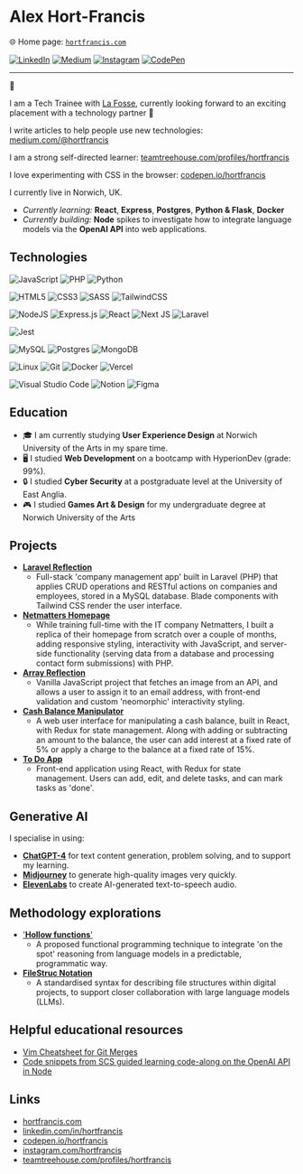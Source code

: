 # Alex Hort-Francis 

🌐 Home page: [`hortfrancis.com`](https://hortfrancis.com/) 

[![LinkedIn](https://img.shields.io/badge/linkedin-%230077B5.svg?style=for-the-badge&logo=linkedin&logoColor=white)](https://www.linkedin.com/in/hortfrancis) [![Medium](https://img.shields.io/badge/Medium-12100E?style=for-the-badge&logo=medium&logoColor=white)](https://medium.com/@hortfrancis) [![Instagram](https://img.shields.io/badge/Instagram-%23E4405F.svg?style=for-the-badge&logo=Instagram&logoColor=white)](https://www.instagram.com/hortfrancis/) [![CodePen](https://img.shields.io/badge/Codepen-000000?style=for-the-badge&logo=codepen&logoColor=white)](https://codepen.io/hortfrancis/)


---

👋

I am a Tech Trainee with [La Fosse](https://www.lafosseacademy.com/), currently looking forward to an exciting placement with a technology partner 🚀

I write articles to help people use new technologies: [medium.com/@hortfrancis](https://medium.com/@hortfrancis)

I am a strong self-directed learner: [teamtreehouse.com/profiles/hortfrancis](https://teamtreehouse.com/profiles/hortfrancis)

I love experimenting with CSS in the browser: [codepen.io/hortfrancis](https://codepen.io/hortfrancis/) 

I currently live in Norwich, UK. 

- _Currently learning:_ **React**, **Express**, **Postgres**, **Python & Flask**, **Docker**
- _Currently building:_ **Node** spikes to investigate how to integrate language models via the **OpenAI API** into web applications. 

## Technologies
![JavaScript](https://img.shields.io/badge/javascript-%23323330.svg?style=for-the-badge&logo=javascript&logoColor=%23F7DF1E)
![PHP](https://img.shields.io/badge/php-%23777BB4.svg?style=for-the-badge&logo=php&logoColor=white)
![Python](https://img.shields.io/badge/python-3670A0?style=for-the-badge&logo=python&logoColor=ffdd54)

![HTML5](https://img.shields.io/badge/html5-%23E34F26.svg?style=for-the-badge&logo=html5&logoColor=white)
![CSS3](https://img.shields.io/badge/css3-%231572B6.svg?style=for-the-badge&logo=css3&logoColor=white) 
![SASS](https://img.shields.io/badge/SASS-hotpink.svg?style=for-the-badge&logo=SASS&logoColor=white)
![TailwindCSS](https://img.shields.io/badge/tailwindcss-%2338B2AC.svg?style=for-the-badge&logo=tailwind-css&logoColor=white)

![NodeJS](https://img.shields.io/badge/node.js-6DA55F?style=for-the-badge&logo=node.js&logoColor=white)
![Express.js](https://img.shields.io/badge/express.js-%23404d59.svg?style=for-the-badge&logo=express&logoColor=%2361DAFB)
![React](https://img.shields.io/badge/react-%2320232a.svg?style=for-the-badge&logo=react&logoColor=%2361DAFB)
![Next JS](https://img.shields.io/badge/Next-black?style=for-the-badge&logo=next.js&logoColor=white)
![Laravel](https://img.shields.io/badge/laravel-%23FF2D20.svg?style=for-the-badge&logo=laravel&logoColor=white)

![Jest](https://img.shields.io/badge/-jest-%23C21325?style=for-the-badge&logo=jest&logoColor=white)

![MySQL](https://img.shields.io/badge/mysql-%2300f.svg?style=for-the-badge&logo=mysql&logoColor=white)
![Postgres](https://img.shields.io/badge/postgres-%23316192.svg?style=for-the-badge&logo=postgresql&logoColor=white)
![MongoDB](https://img.shields.io/badge/MongoDB-%234ea94b.svg?style=for-the-badge&logo=mongodb&logoColor=white)

![Linux](https://img.shields.io/badge/Linux-FCC624?style=for-the-badge&logo=linux&logoColor=black)
![Git](https://img.shields.io/badge/git-%23F05033.svg?style=for-the-badge&logo=git&logoColor=white)
![Docker](https://img.shields.io/badge/docker-%230db7ed.svg?style=for-the-badge&logo=docker&logoColor=white)
![Vercel](https://img.shields.io/badge/vercel-%23000000.svg?style=for-the-badge&logo=vercel&logoColor=white)

![Visual Studio Code](https://img.shields.io/badge/Visual%20Studio%20Code-0078d7.svg?style=for-the-badge&logo=visual-studio-code&logoColor=white)
![Notion](https://img.shields.io/badge/Notion-%23000000.svg?style=for-the-badge&logo=notion&logoColor=white)
![Figma](https://img.shields.io/badge/figma-%23F24E1E.svg?style=for-the-badge&logo=figma&logoColor=white)

## Education
- 🎓 I am currently studying **User Experience Design** at Norwich University of the Arts in my spare time. 
- 🖥 I studied **Web Development** on a bootcamp with HyperionDev (grade: 99%).  
- 🔒 I studied **Cyber Security** at a postgraduate level at the University of East Anglia. 
- 🎮 I studied **Games Art & Design** for my undergraduate degree at Norwich University of the Arts

## Projects 

- [**Laravel Reflection**](https://github.com/hortfrancis/laravel-reflection)
  - Full-stack 'company management app' built in Laravel (PHP) that applies CRUD operations and RESTful actions on companies and employees, stored in a MySQL database. Blade components with Tailwind CSS render the user interface.
- [**Netmatters Homepage**](https://github.com/hortfrancis/netmatters-homepage)
  - While training full-time with the IT company Netmatters, I built a replica of their homepage from scratch over a couple of months, adding responsive styling, interactivity with JavaScript, and server-side functionality (serving data from a database and processing contact form submissions) with PHP.
- [**Array Reflection**](https://github.com/hortfrancis/array-reflection)
  - Vanilla JavaScript project that fetches an image from an API, and allows a user to assign it to an email address, with front-end validation and custom 'neomorphic' interactivity styling. 
- [**Cash Balance Manipulator**](https://github.com/hortfrancis/cash-balance-manipulator)
  - A web user interface for manipulating a cash balance, built in React, with Redux for state management. Along with adding or subtracting an amount to the balance, the user can add interest at a fixed rate of 5% or apply a charge to the balance at a fixed rate of 15%. 
- [**To Do App**](https://github.com/hortfrancis/to-do-app)
  - Front-end application using React, with Redux for state management. Users can add, edit, and delete tasks, and can mark tasks as 'done'. 

## Generative AI 
I specialise in using: 
- [**ChatGPT-4**](https://openai.com/blog/chatgpt) for text content generation, problem solving, and to support my learning.  
- [**Midjourney**](https://www.midjourney.com/home/) to generate high-quality images very quickly. 
- [**ElevenLabs**](https://beta.elevenlabs.io/) to create AI-generated text-to-speech audio.

## Methodology explorations

- ['**Hollow functions**'](https://github.com/hortfrancis/hollow-function-documentation)
  - A proposed functional programming technique to integrate 'on the spot' reasoning from language models in a predictable, programmatic way.
- [**FileStruc Notation**](https://github.com/hortfrancis/filestruc)
  - A standardised syntax for describing file structures within digital projects, to support closer collaboration with large language models (LLMs). 

## Helpful educational resources

- [Vim Cheatsheet for Git Merges](https://github.com/hortfrancis/vim-cheatsheet)
- [Code snippets from SCS guided learning code-along on the OpenAI API in Node](https://github.com/hortfrancis/scs-guided-learning-openai-api)

## Links
- [hortfrancis.com](https://hortfrancis.com/) 
- [linkedin.com/in/hortfrancis](https://www.linkedin.com/in/hortfrancis/)
- [codepen.io/hortfrancis](https://codepen.io/hortfrancis/)
- [instagram.com/hortfrancis](https://www.instagram.com/hortfrancis/)
- [teamtreehouse.com/profiles/hortfrancis](https://teamtreehouse.com/profiles/hortfrancis)
